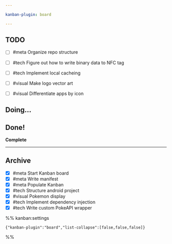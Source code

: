 ```yaml
---

kanban-plugin: board

---
```


## TODO

- [ ] #meta Organize repo structure
- [ ] #tech Figure out how to write binary data to NFC tag
- [ ] #tech Implement local cacheing
- [ ] #visual Make logo vector art
- [ ] #visual Differentiate apps by icon


## Doing...



## Done!

**Complete**


***

## Archive

- [x] #meta Start Kanban board
- [x] #meta Write manifest
- [x] #meta Populate Kanban
- [x] #tech Structure android project
- [x] #visual Pokemon display
- [x] #tech Implement dependency injection
- [x] #tech Write custom PokeAPI wrapper

%% kanban:settings
```
{"kanban-plugin":"board","list-collapse":[false,false,false]}
```
%%